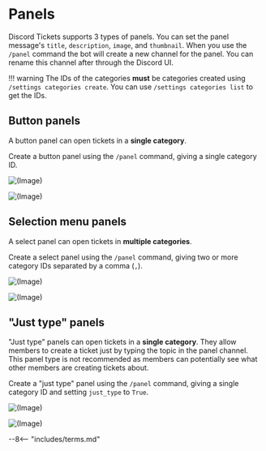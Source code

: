 # Panels

Discord Tickets supports 3 types of panels.
You can set the panel message's `title`, `description`, `image`, and `thumbnail`. When you use the `/panel` command the bot will create a new channel for the panel. You can rename this channel after through the Discord UI.

!!! warning
	The IDs of the categories **must** be categories created using `/settings categories create`. You can use `/settings categories list` to get the IDs.

## Button panels

A button panel can open tickets in a **single category**.

Create a button panel using the `/panel` command, giving a single category ID.

![(Image)](https://static.eartharoid.me/sharex/21/09/DiscordPTB_NeBG2ar5fb.png)

![(Image)](https://static.eartharoid.me/sharex/21/09/DiscordPTB_VSTew9HYTy.png)

## Selection menu panels

A select panel can open tickets in **multiple categories**.

Create a select panel using the `/panel` command, giving two or more category IDs separated by a comma (`,`).

![(Image)](https://static.eartharoid.me/sharex/21/09/DiscordPTB_LpcvehJAGM.png)

![(Image)](https://static.eartharoid.me/sharex/21/09/DiscordPTB_f7qLivR0AY.png)

## "Just type" panels

"Just type" panels can open tickets in a **single category**. They allow members to create a ticket just by typing the topic in the panel channel. This panel type is not recommended as members can potentially see what other members are creating tickets about.

Create a "just type" panel using the `/panel` command, giving a single category ID and setting `just_type` to `True`.

![(Image)](https://static.eartharoid.me/sharex/21/09/DiscordPTB_EDbZiRZojX.png)

![(Image)](https://static.eartharoid.me/sharex/21/09/DiscordPTB_EMgSuv3Kqh.png)


<!-- do not delete -->
--8<-- "includes/terms.md"
<!-- /do not delete -->
